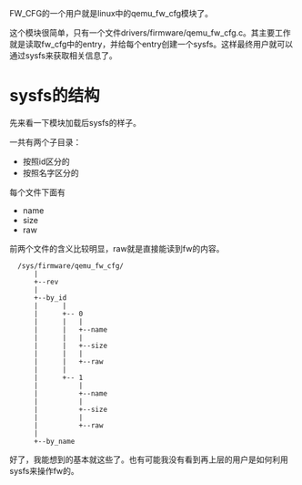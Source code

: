 FW_CFG的一个用户就是linux中的qemu_fw_cfg模块了。

这个模块很简单，只有一个文件drivers/firmware/qemu_fw_cfg.c。其主要工作就是读取fw_cfg中的entry，并给每个entry创建一个sysfs。这样最终用户就可以通过sysfs来获取相关信息了。

# sysfs的结构

先来看一下模块加载后sysfs的样子。

一共有两个子目录：

  * 按照id区分的
  * 按照名字区分的

每个文件下面有

  * name
  * size
  * raw

前两个文件的含义比较明显，raw就是直接能读到fw的内容。

```
  /sys/firmware/qemu_fw_cfg/
      |
      +--rev
      |
      +--by_id
      |      |
      |      +-- 0
      |      |   |
      |      |   +--name
      |      |   |
      |      |   +--size
      |      |   |
      |      |   +--raw
      |      |
      |      +-- 1
      |          |
      |          +--name
      |          |
      |          +--size
      |          |
      |          +--raw
      |
      +--by_name
```

好了，我能想到的基本就这些了。也有可能我没有看到再上层的用户是如何利用sysfs来操作fw的。
